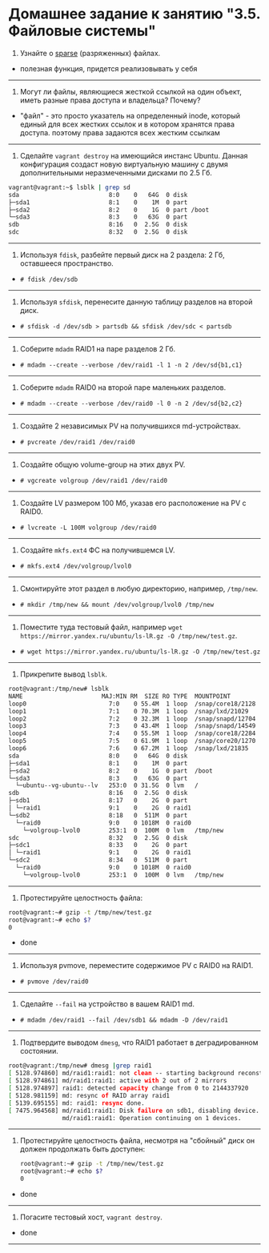 # Домашнее задание к занятию "3.5. Файловые системы"

1. Узнайте о [sparse](https://ru.wikipedia.org/wiki/%D0%A0%D0%B0%D0%B7%D1%80%D0%B5%D0%B6%D1%91%D0%BD%D0%BD%D1%8B%D0%B9_%D1%84%D0%B0%D0%B9%D0%BB) (разряженных) файлах.

- полезная функция, придется реализовывать у себя
___
1. Могут ли файлы, являющиеся жесткой ссылкой на один объект, иметь разные права доступа и владельца? Почему?

- "файл" - это просто указатель на определенный inode, который единый для всех жестких ссылок и в котором хранятся права доступа. поэтому права задаются всех жестким ссылкам
___
1. Сделайте `vagrant destroy` на имеющийся инстанс Ubuntu. Данная конфигурация создаст новую виртуальную машину с двумя дополнительными неразмеченными дисками по 2.5 Гб.
```bash
vagrant@vagrant:~$ lsblk | grep sd
sda                         8:0    0   64G  0 disk
├─sda1                      8:1    0    1M  0 part
├─sda2                      8:2    0    1G  0 part /boot
└─sda3                      8:3    0   63G  0 part
sdb                         8:16   0  2.5G  0 disk
sdc                         8:32   0  2.5G  0 disk
```
___
1. Используя `fdisk`, разбейте первый диск на 2 раздела: 2 Гб, оставшееся пространство.

  - `# fdisk /dev/sdb`
___
1. Используя `sfdisk`, перенесите данную таблицу разделов на второй диск.

  - `# sfdisk -d /dev/sdb > partsdb && sfdisk /dev/sdc < partsdb`
___
1. Соберите `mdadm` RAID1 на паре разделов 2 Гб.

  - `# mdadm --create --verbose /dev/raid1 -l 1 -n 2 /dev/sd{b1,c1}`
___
1. Соберите `mdadm` RAID0 на второй паре маленьких разделов.

  - `# mdadm --create --verbose /dev/raid0 -l 0 -n 2 /dev/sd{b2,c2}`
___
1. Создайте 2 независимых PV на получившихся md-устройствах.

  - `# pvcreate /dev/raid1 /dev/raid0`
___
1. Создайте общую volume-group на этих двух PV.

  - `# vgcreate volgroup /dev/raid1 /dev/raid0`
___
1. Создайте LV размером 100 Мб, указав его расположение на PV с RAID0.

  - `# lvcreate -L 100M volgroup /dev/raid0`
___
1. Создайте `mkfs.ext4` ФС на получившемся LV.

  - `# mkfs.ext4 /dev/volgroup/lvol0`
___
1. Смонтируйте этот раздел в любую директорию, например, `/tmp/new`.

  - `# mkdir /tmp/new && mount /dev/volgroup/lvol0 /tmp/new`
___
1. Поместите туда тестовый файл, например `wget https://mirror.yandex.ru/ubuntu/ls-lR.gz -O /tmp/new/test.gz`.

  - `# wget https://mirror.yandex.ru/ubuntu/ls-lR.gz -O /tmp/new/test.gz`
___
1. Прикрепите вывод `lsblk`.

```bash
root@vagrant:/tmp/new# lsblk
NAME                      MAJ:MIN RM  SIZE RO TYPE  MOUNTPOINT
loop0                       7:0    0 55.4M  1 loop  /snap/core18/2128
loop1                       7:1    0 70.3M  1 loop  /snap/lxd/21029
loop2                       7:2    0 32.3M  1 loop  /snap/snapd/12704
loop3                       7:3    0 43.4M  1 loop  /snap/snapd/14549
loop4                       7:4    0 55.5M  1 loop  /snap/core18/2284
loop5                       7:5    0 61.9M  1 loop  /snap/core20/1270
loop6                       7:6    0 67.2M  1 loop  /snap/lxd/21835
sda                         8:0    0   64G  0 disk
├─sda1                      8:1    0    1M  0 part
├─sda2                      8:2    0    1G  0 part  /boot
└─sda3                      8:3    0   63G  0 part
  └─ubuntu--vg-ubuntu--lv   253:0  0 31.5G  0 lvm   /
sdb                         8:16   0  2.5G  0 disk
├─sdb1                      8:17   0    2G  0 part
│ └─raid1                   9:1    0    2G  0 raid1
└─sdb2                      8:18   0  511M  0 part
  └─raid0                   9:0    0 1018M  0 raid0
    └─volgroup-lvol0        253:1  0  100M  0 lvm   /tmp/new
sdc                         8:32   0  2.5G  0 disk
├─sdc1                      8:33   0    2G  0 part
│ └─raid1                   9:1    0    2G  0 raid1
└─sdc2                      8:34   0  511M  0 part
  └─raid0                   9:0    0 1018M  0 raid0
    └─volgroup-lvol0        253:1  0  100M  0 lvm   /tmp/new
```

___
1. Протестируйте целостность файла:

```bash
root@vagrant:~# gzip -t /tmp/new/test.gz
root@vagrant:~# echo $?
0
```
- done
___
1. Используя pvmove, переместите содержимое PV с RAID0 на RAID1.

  - `# pvmove /dev/raid0`
___
1. Сделайте `--fail` на устройство в вашем RAID1 md.

  - `# mdadm /dev/raid1 --fail /dev/sdb1 && mdadm -D /dev/raid1`
___
1. Подтвердите выводом `dmesg`, что RAID1 работает в деградированном состоянии.

```bash
root@vagrant:/tmp/new# dmesg |grep raid1
[ 5128.974860] md/raid1:raid1: not clean -- starting background reconstruction
[ 5128.974861] md/raid1:raid1: active with 2 out of 2 mirrors
[ 5128.974897] raid1: detected capacity change from 0 to 2144337920
[ 5128.981159] md: resync of RAID array raid1
[ 5139.695155] md: raid1: resync done.
[ 7475.964568] md/raid1:raid1: Disk failure on sdb1, disabling device.
               md/raid1:raid1: Operation continuing on 1 devices.
```
___
1. Протестируйте целостность файла, несмотря на "сбойный" диск он должен продолжать быть доступен:

    ```bash
    root@vagrant:~# gzip -t /tmp/new/test.gz
    root@vagrant:~# echo $?
    0
    ```

  - done
___
1. Погасите тестовый хост, `vagrant destroy`.

  - done
___
